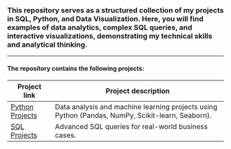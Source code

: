 ### This repository serves as a structured collection of my projects in **SQL, Python, and Data Visualization**. Here, you will find examples of data analytics, complex SQL queries, and interactive visualizations, demonstrating my technical skills and analytical thinking.

---

#### The repository contains the following projects:
| Project link | Project description |
|-------------|---------------------|
| [Python Projects](https://github.com/shdrn2402/python_projects) | Data analysis and machine learning projects using Python (Pandas, NumPy, Scikit-learn, Seaborn). |
| [SQL Projects](https://github.com/shdrn2402/Eight-week-SQL-challenge) | Advanced SQL queries for real-world business cases. |

